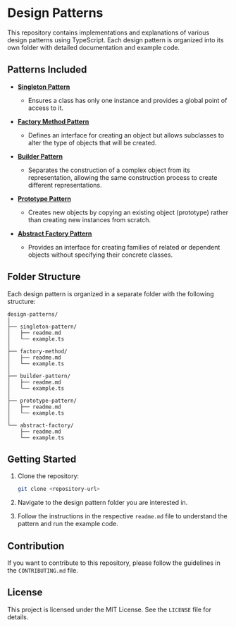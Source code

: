 # Design Patterns

This repository contains implementations and explanations of various design patterns using TypeScript. Each design pattern is organized into its own folder with detailed documentation and example code.

## Patterns Included

- **[Singleton Pattern](./singleton-pattern/readme.md)**
  - Ensures a class has only one instance and provides a global point of access to it.

- **[Factory Method Pattern](./factory-method/readme.md)**
  - Defines an interface for creating an object but allows subclasses to alter the type of objects that will be created.

- **[Builder Pattern](./builder-pattern/readme.md)**
  - Separates the construction of a complex object from its representation, allowing the same construction process to create different representations.

- **[Prototype Pattern](./prototype-pattern/readme.md)**
  - Creates new objects by copying an existing object (prototype) rather than creating new instances from scratch.

- **[Abstract Factory Pattern](./abstract-factory/readme.md)**
  - Provides an interface for creating families of related or dependent objects without specifying their concrete classes.

## Folder Structure

Each design pattern is organized in a separate folder with the following structure:

```
design-patterns/
│
├── singleton-pattern/
│   ├── readme.md
│   └── example.ts
│
├── factory-method/
│   ├── readme.md
│   └── example.ts
│
├── builder-pattern/
│   ├── readme.md
│   └── example.ts
│
├── prototype-pattern/
│   ├── readme.md
│   └── example.ts
│
└── abstract-factory/
    ├── readme.md
    └── example.ts
```

## Getting Started

1. Clone the repository:
   ```bash
   git clone <repository-url>
   ```

2. Navigate to the design pattern folder you are interested in.

3. Follow the instructions in the respective `readme.md` file to understand the pattern and run the example code.

## Contribution

If you want to contribute to this repository, please follow the guidelines in the `CONTRIBUTING.md` file.

## License

This project is licensed under the MIT License. See the `LICENSE` file for details.
